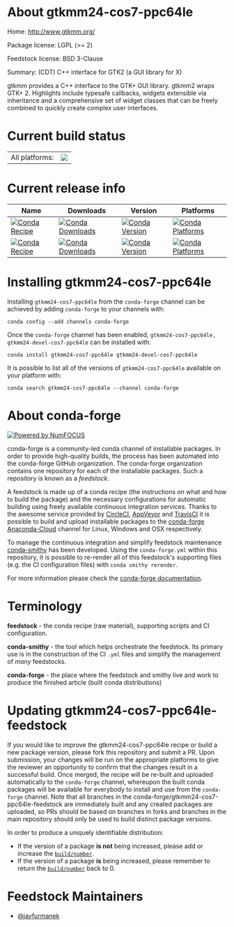 About gtkmm24-cos7-ppc64le
==========================

Home: http://www.gtkmm.org/

Package license: LGPL (>= 2)

Feedstock license: BSD 3-Clause

Summary: (CDT) C++ interface for GTK2 (a GUI library for X)

gtkmm provides a C++ interface to the GTK+ GUI library. gtkmm2 wraps GTK+ 2.
Highlights include typesafe callbacks, widgets extensible via inheritance and
a comprehensive set of widget classes that can be freely combined to quickly
create complex user interfaces.


Current build status
====================


<table><tr><td>All platforms:</td>
    <td>
      <a href="https://dev.azure.com/conda-forge/feedstock-builds/_build/latest?definitionId=9376&branchName=master">
        <img src="https://dev.azure.com/conda-forge/feedstock-builds/_apis/build/status/gtkmm24-cos7-ppc64le-feedstock?branchName=master">
      </a>
    </td>
  </tr>
</table>

Current release info
====================

| Name | Downloads | Version | Platforms |
| --- | --- | --- | --- |
| [![Conda Recipe](https://img.shields.io/badge/recipe-gtkmm24--cos7--ppc64le-green.svg)](https://anaconda.org/conda-forge/gtkmm24-cos7-ppc64le) | [![Conda Downloads](https://img.shields.io/conda/dn/conda-forge/gtkmm24-cos7-ppc64le.svg)](https://anaconda.org/conda-forge/gtkmm24-cos7-ppc64le) | [![Conda Version](https://img.shields.io/conda/vn/conda-forge/gtkmm24-cos7-ppc64le.svg)](https://anaconda.org/conda-forge/gtkmm24-cos7-ppc64le) | [![Conda Platforms](https://img.shields.io/conda/pn/conda-forge/gtkmm24-cos7-ppc64le.svg)](https://anaconda.org/conda-forge/gtkmm24-cos7-ppc64le) |
| [![Conda Recipe](https://img.shields.io/badge/recipe-gtkmm24--devel--cos7--ppc64le-green.svg)](https://anaconda.org/conda-forge/gtkmm24-devel-cos7-ppc64le) | [![Conda Downloads](https://img.shields.io/conda/dn/conda-forge/gtkmm24-devel-cos7-ppc64le.svg)](https://anaconda.org/conda-forge/gtkmm24-devel-cos7-ppc64le) | [![Conda Version](https://img.shields.io/conda/vn/conda-forge/gtkmm24-devel-cos7-ppc64le.svg)](https://anaconda.org/conda-forge/gtkmm24-devel-cos7-ppc64le) | [![Conda Platforms](https://img.shields.io/conda/pn/conda-forge/gtkmm24-devel-cos7-ppc64le.svg)](https://anaconda.org/conda-forge/gtkmm24-devel-cos7-ppc64le) |

Installing gtkmm24-cos7-ppc64le
===============================

Installing `gtkmm24-cos7-ppc64le` from the `conda-forge` channel can be achieved by adding `conda-forge` to your channels with:

```
conda config --add channels conda-forge
```

Once the `conda-forge` channel has been enabled, `gtkmm24-cos7-ppc64le, gtkmm24-devel-cos7-ppc64le` can be installed with:

```
conda install gtkmm24-cos7-ppc64le gtkmm24-devel-cos7-ppc64le
```

It is possible to list all of the versions of `gtkmm24-cos7-ppc64le` available on your platform with:

```
conda search gtkmm24-cos7-ppc64le --channel conda-forge
```


About conda-forge
=================

[![Powered by NumFOCUS](https://img.shields.io/badge/powered%20by-NumFOCUS-orange.svg?style=flat&colorA=E1523D&colorB=007D8A)](http://numfocus.org)

conda-forge is a community-led conda channel of installable packages.
In order to provide high-quality builds, the process has been automated into the
conda-forge GitHub organization. The conda-forge organization contains one repository
for each of the installable packages. Such a repository is known as a *feedstock*.

A feedstock is made up of a conda recipe (the instructions on what and how to build
the package) and the necessary configurations for automatic building using freely
available continuous integration services. Thanks to the awesome service provided by
[CircleCI](https://circleci.com/), [AppVeyor](https://www.appveyor.com/)
and [TravisCI](https://travis-ci.com/) it is possible to build and upload installable
packages to the [conda-forge](https://anaconda.org/conda-forge)
[Anaconda-Cloud](https://anaconda.org/) channel for Linux, Windows and OSX respectively.

To manage the continuous integration and simplify feedstock maintenance
[conda-smithy](https://github.com/conda-forge/conda-smithy) has been developed.
Using the ``conda-forge.yml`` within this repository, it is possible to re-render all of
this feedstock's supporting files (e.g. the CI configuration files) with ``conda smithy rerender``.

For more information please check the [conda-forge documentation](https://conda-forge.org/docs/).

Terminology
===========

**feedstock** - the conda recipe (raw material), supporting scripts and CI configuration.

**conda-smithy** - the tool which helps orchestrate the feedstock.
                   Its primary use is in the construction of the CI ``.yml`` files
                   and simplify the management of *many* feedstocks.

**conda-forge** - the place where the feedstock and smithy live and work to
                  produce the finished article (built conda distributions)


Updating gtkmm24-cos7-ppc64le-feedstock
=======================================

If you would like to improve the gtkmm24-cos7-ppc64le recipe or build a new
package version, please fork this repository and submit a PR. Upon submission,
your changes will be run on the appropriate platforms to give the reviewer an
opportunity to confirm that the changes result in a successful build. Once
merged, the recipe will be re-built and uploaded automatically to the
`conda-forge` channel, whereupon the built conda packages will be available for
everybody to install and use from the `conda-forge` channel.
Note that all branches in the conda-forge/gtkmm24-cos7-ppc64le-feedstock are
immediately built and any created packages are uploaded, so PRs should be based
on branches in forks and branches in the main repository should only be used to
build distinct package versions.

In order to produce a uniquely identifiable distribution:
 * If the version of a package **is not** being increased, please add or increase
   the [``build/number``](https://conda.io/docs/user-guide/tasks/build-packages/define-metadata.html#build-number-and-string).
 * If the version of a package **is** being increased, please remember to return
   the [``build/number``](https://conda.io/docs/user-guide/tasks/build-packages/define-metadata.html#build-number-and-string)
   back to 0.

Feedstock Maintainers
=====================

* [@jayfurmanek](https://github.com/jayfurmanek/)

